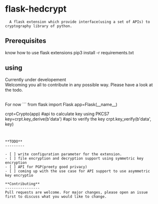 # flask-hedcrypt

      
      
      A flask extension which provide interface(using a set of APIs) to cryptography library of python.  
      
      
      


**Prerequisites**
------------------

know how to use flask extensions
pip3 install -r requirements.txt



**using** 
--------  

 Currently under developement <br>
 Welcoming you all to contribute in any possible way.
 Please have a look at the todo.  
 
 <br>
 For now
 ```
 from flask import Flask
 app=Flask(__name__)
 
 crpt=Crypto(app)
 #api to calculate key using PKCS7
 key=crpt.key_derive(b'data')
 #api to verify the key 
 crpt.key_verify(b'data', key)
 
 ```
 
    
**TODO**
---------

- [ ] write configuration parameter for the extension.
- [ ] file encryption and decryption support using symmetric key encryption
- [ ] API for PGP(preety good privacy)
- [ ] coming up with the use case for API support to use asymmetric key encryptio

**Contributing**
----------------
Pull requests are welcome. For major changes, please open an issue first to discuss what you would like to change.


